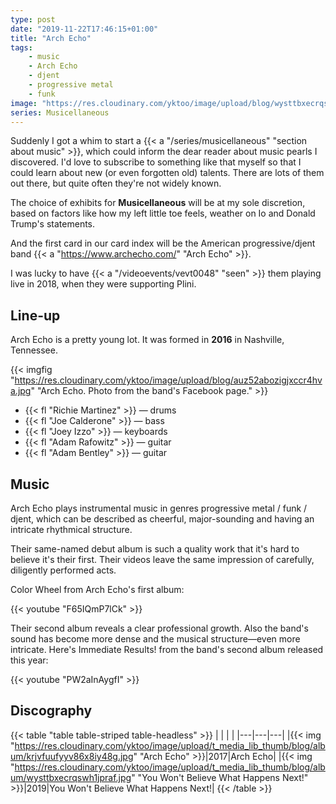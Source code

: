 ```yaml
---
type: post
date: "2019-11-22T17:46:15+01:00"
title: "Arch Echo"
tags:
    - music
    - Arch Echo
    - djent
    - progressive metal
    - funk
image: "https://res.cloudinary.com/yktoo/image/upload/blog/wysttbxecrqswh1jpraf.jpg"
series: Musicellaneous
---
```


Suddenly I got a whim to start a {{< a "/series/musicellaneous" "section about music" >}}, which could inform the dear reader about music pearls I discovered. I'd love to subscribe to something like that myself so that I could learn about new (or even forgotten old) talents. There are lots of them out there, but quite often they're not widely known.

The choice of exhibits for **Musicellaneous** will be at my sole discretion, based on factors like how my left little toe feels, weather on Io and Donald Trump's statements.

And the first card in our card index will be the American progressive/djent band {{< a "https://www.archecho.com/" "Arch Echo" >}}.

<!--more-->

I was lucky to have {{< a "/videoevents/vevt0048" "seen" >}} them playing live in 2018, when they were supporting Plini.

## Line-up

Arch Echo is a pretty young lot. It was formed in **2016** in Nashville, Tennessee.

{{< imgfig "https://res.cloudinary.com/yktoo/image/upload/blog/auz52abozigjxccr4hva.jpg" "Arch Echo. Photo from the band's Facebook page." >}}

* {{< fl "Richie Martinez" >}} — drums
* {{< fl "Joe Calderone" >}} — bass
* {{< fl "Joey Izzo" >}} — keyboards
* {{< fl "Adam Rafowitz" >}} — guitar
* {{< fl "Adam Bentley" >}} — guitar

## Music

Arch Echo plays instrumental music in genres progressive metal / funk / djent, which can be described as cheerful, major-sounding and having an intricate rhythmical structure.

Their same-named debut album is such a quality work that it's hard to believe it's their first. Their videos leave the same impression of carefully, diligently performed acts.

Color Wheel from Arch Echo's first album:

{{< youtube "F65IQmP7lCk" >}}

Their second album reveals a clear professional growth. Also the band's sound has become more dense and the musical structure—even more intricate. Here's Immediate Results! from the band's second album released this year:

{{< youtube "PW2aInAygfI" >}}

## Discography

{{< table "table table-striped table-headless" >}}
|   |   |   |
|---|---|---|
|{{< img "https://res.cloudinary.com/yktoo/image/upload/t_media_lib_thumb/blog/album/krjvfuufyyv86x8iy48g.jpg" "Arch Echo" >}}|2017|Arch Echo|
|{{< img "https://res.cloudinary.com/yktoo/image/upload/t_media_lib_thumb/blog/album/wysttbxecrqswh1jpraf.jpg" "You Won't Believe What Happens Next!" >}}|2019|You Won't Believe What Happens Next!|
{{< /table >}}
